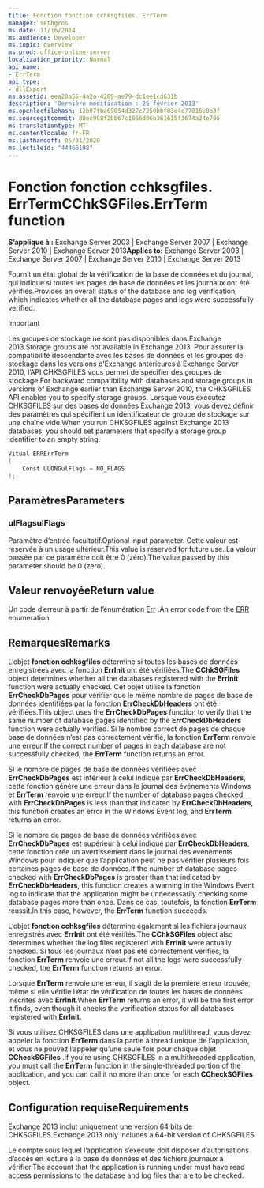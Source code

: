 ```yaml
---
title: Fonction fonction cchksgfiles. ErrTerm
manager: sethgros
ms.date: 11/16/2014
ms.audience: Developer
ms.topic: overview
ms.prod: office-online-server
localization_priority: Normal
api_name:
- ErrTerm
api_type:
- dllExport
ms.assetid: eea20a55-4a2a-4209-ae79-dc1ee1cd631b
description: 'Dernière modification : 25 février 2013'
ms.openlocfilehash: 12b07fba69054d327c7250bbf83e4c77016e8b3f
ms.sourcegitcommit: 88ec988f2bb67c1866d06b361615f3674a24e795
ms.translationtype: MT
ms.contentlocale: fr-FR
ms.lasthandoff: 05/31/2020
ms.locfileid: "44466198"
---
```

# <a name="cchksgfileserrterm-function"></a><span data-ttu-id="f013f-103">Fonction fonction cchksgfiles. ErrTerm</span><span class="sxs-lookup"><span data-stu-id="f013f-103">CChkSGFiles.ErrTerm function</span></span>
  
<span data-ttu-id="f013f-104">**S’applique à :** Exchange Server 2003 | Exchange Server 2007 | Exchange Server 2010 | Exchange Server 2013</span><span class="sxs-lookup"><span data-stu-id="f013f-104">**Applies to:** Exchange Server 2003 | Exchange Server 2007 | Exchange Server 2010 | Exchange Server 2013</span></span>
  
<span data-ttu-id="f013f-105">Fournit un état global de la vérification de la base de données et du journal, qui indique si toutes les pages de base de données et les journaux ont été vérifiés.</span><span class="sxs-lookup"><span data-stu-id="f013f-105">Provides an overall status of the database and log verification, which indicates whether all the database pages and logs were successfully verified.</span></span>
  
> [!IMPORTANT]
> <span data-ttu-id="f013f-106">Les groupes de stockage ne sont pas disponibles dans Exchange 2013.</span><span class="sxs-lookup"><span data-stu-id="f013f-106">Storage groups are not available in Exchange 2013.</span></span> <span data-ttu-id="f013f-107">Pour assurer la compatibilité descendante avec les bases de données et les groupes de stockage dans les versions d’Exchange antérieures à Exchange Server 2010, l’API CHKSGFILES vous permet de spécifier des groupes de stockage.</span><span class="sxs-lookup"><span data-stu-id="f013f-107">For backward compatibility with databases and storage groups in versions of Exchange earlier than Exchange Server 2010, the CHKSGFILES API enables you to specify storage groups.</span></span> <span data-ttu-id="f013f-108">Lorsque vous exécutez CHKSGFILES sur des bases de données Exchange 2013, vous devez définir des paramètres qui spécifient un identificateur de groupe de stockage sur une chaîne vide.</span><span class="sxs-lookup"><span data-stu-id="f013f-108">When you run CHKSGFILES against Exchange 2013 databases, you should set parameters that specify a storage group identifier to an empty string.</span></span> 
  
```cs
Vitual ERRErrTerm 
(
    Const ULONGulFlags = NO_FLAGS
);

```

## <a name="parameters"></a><span data-ttu-id="f013f-109">Paramètres</span><span class="sxs-lookup"><span data-stu-id="f013f-109">Parameters</span></span>

### <a name="ulflags"></a><span data-ttu-id="f013f-110">ulFlags</span><span class="sxs-lookup"><span data-stu-id="f013f-110">ulFlags</span></span>
  
<span data-ttu-id="f013f-111">Paramètre d’entrée facultatif.</span><span class="sxs-lookup"><span data-stu-id="f013f-111">Optional input parameter.</span></span> <span data-ttu-id="f013f-112">Cette valeur est réservée à un usage ultérieur.</span><span class="sxs-lookup"><span data-stu-id="f013f-112">This value is reserved for future use.</span></span> <span data-ttu-id="f013f-113">La valeur passée par ce paramètre doit être 0 (zéro).</span><span class="sxs-lookup"><span data-stu-id="f013f-113">The value passed by this parameter should be 0 (zero).</span></span>
    
## <a name="return-value"></a><span data-ttu-id="f013f-114">Valeur renvoyée</span><span class="sxs-lookup"><span data-stu-id="f013f-114">Return value</span></span>

<span data-ttu-id="f013f-115">Un code d’erreur à partir de l’énumération [Err](cchksgfiles-err-enumeration.md) .</span><span class="sxs-lookup"><span data-stu-id="f013f-115">An error code from the [ERR](cchksgfiles-err-enumeration.md) enumeration.</span></span> 
  
## <a name="remarks"></a><span data-ttu-id="f013f-116">Remarques</span><span class="sxs-lookup"><span data-stu-id="f013f-116">Remarks</span></span>

<span data-ttu-id="f013f-117">L’objet **fonction cchksgfiles** détermine si toutes les bases de données enregistrées avec la fonction **ErrInit** ont été vérifiées.</span><span class="sxs-lookup"><span data-stu-id="f013f-117">The **CChkSGFiles** object determines whether all the databases registered with the **ErrInit** function were actually checked.</span></span> <span data-ttu-id="f013f-118">Cet objet utilise la fonction **ErrCheckDbPages** pour vérifier que le même nombre de pages de base de données identifiées par la fonction **ErrCheckDbHeaders** ont été vérifiées.</span><span class="sxs-lookup"><span data-stu-id="f013f-118">This object uses the **ErrCheckDbPages** function to verify that the same number of database pages identified by the **ErrCheckDbHeaders** function were actually verified.</span></span> <span data-ttu-id="f013f-119">Si le nombre correct de pages de chaque base de données n’est pas correctement vérifié, la fonction **ErrTerm** renvoie une erreur.</span><span class="sxs-lookup"><span data-stu-id="f013f-119">If the correct number of pages in each database are not successfully checked, the **ErrTerm** function returns an error.</span></span> 
  
<span data-ttu-id="f013f-120">Si le nombre de pages de base de données vérifiées avec **ErrCheckDbPages** est inférieur à celui indiqué par **ErrCheckDbHeaders**, cette fonction génère une erreur dans le journal des événements Windows et **ErrTerm** renvoie une erreur.</span><span class="sxs-lookup"><span data-stu-id="f013f-120">If the number of database pages checked with **ErrCheckDbPages** is less than that indicated by **ErrCheckDbHeaders**, this function creates an error in the Windows Event log, and **ErrTerm** returns an error.</span></span> 
  
<span data-ttu-id="f013f-121">Si le nombre de pages de base de données vérifiées avec **ErrCheckDbPages** est supérieur à celui indiqué par **ErrCheckDbHeaders**, cette fonction crée un avertissement dans le journal des événements Windows pour indiquer que l’application peut ne pas vérifier plusieurs fois certaines pages de base de données.</span><span class="sxs-lookup"><span data-stu-id="f013f-121">If the number of database pages checked with **ErrCheckDbPages** is greater than that indicated by **ErrCheckDbHeaders**, this function creates a warning in the Windows Event log to indicate that the application might be unnecessarily checking some database pages more than once.</span></span> <span data-ttu-id="f013f-122">Dans ce cas, toutefois, la fonction **ErrTerm** réussit.</span><span class="sxs-lookup"><span data-stu-id="f013f-122">In this case, however, the **ErrTerm** function succeeds.</span></span> 
  
<span data-ttu-id="f013f-123">L’objet **fonction cchksgfiles** détermine également si les fichiers journaux enregistrés avec **ErrInit** ont été vérifiés.</span><span class="sxs-lookup"><span data-stu-id="f013f-123">The **CChkSGFiles** object also determines whether the log files registered with **ErrInit** were actually checked.</span></span> <span data-ttu-id="f013f-124">Si tous les journaux n’ont pas été correctement vérifiés, la fonction **ErrTerm** renvoie une erreur.</span><span class="sxs-lookup"><span data-stu-id="f013f-124">If not all the logs were successfully checked, the **ErrTerm** function returns an error.</span></span> 
  
<span data-ttu-id="f013f-125">Lorsque **ErrTerm** renvoie une erreur, il s’agit de la première erreur trouvée, même si elle vérifie l’état de vérification de toutes les bases de données inscrites avec **ErrInit**.</span><span class="sxs-lookup"><span data-stu-id="f013f-125">When **ErrTerm** returns an error, it will be the first error it finds, even though it checks the verification status for all databases registered with **ErrInit**.</span></span>
  
<span data-ttu-id="f013f-126">Si vous utilisez CHKSGFILES dans une application multithread, vous devez appeler la fonction **ErrTerm** dans la partie à thread unique de l’application, et vous ne pouvez l’appeler qu’une seule fois pour chaque objet **CCheckSGFiles** .</span><span class="sxs-lookup"><span data-stu-id="f013f-126">If you're using CHKSGFILES in a multithreaded application, you must call the **ErrTerm** function in the single-threaded portion of the application, and you can call it no more than once for each **CCheckSGFiles** object.</span></span> 
  
## <a name="requirements"></a><span data-ttu-id="f013f-127">Configuration requise</span><span class="sxs-lookup"><span data-stu-id="f013f-127">Requirements</span></span>

<span data-ttu-id="f013f-128">Exchange 2013 inclut uniquement une version 64 bits de CHKSGFILES.</span><span class="sxs-lookup"><span data-stu-id="f013f-128">Exchange 2013 only includes a 64-bit version of CHKSGFILES.</span></span>
  
<span data-ttu-id="f013f-129">Le compte sous lequel l’application s’exécute doit disposer d’autorisations d’accès en lecture à la base de données et des fichiers journaux à vérifier.</span><span class="sxs-lookup"><span data-stu-id="f013f-129">The account that the application is running under must have read access permissions to the database and log files that are to be checked.</span></span>
  

